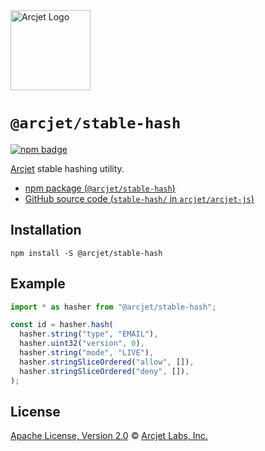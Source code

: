 <a href="https://arcjet.com" target="_arcjet-home">
  <picture>
    <source media="(prefers-color-scheme: dark)" srcset="https://arcjet.com/logo/arcjet-dark-lockup-voyage-horizontal.svg">
    <img src="https://arcjet.com/logo/arcjet-light-lockup-voyage-horizontal.svg" alt="Arcjet Logo" height="128" width="auto">
  </picture>
</a>

# `@arcjet/stable-hash`

<p>
  <a href="https://www.npmjs.com/package/@arcjet/stable-hash">
    <picture>
      <source media="(prefers-color-scheme: dark)" srcset="https://img.shields.io/npm/v/%40arcjet%2Fstable-hash?style=flat-square&label=%E2%9C%A6Aj&labelColor=000000&color=5C5866">
      <img alt="npm badge" src="https://img.shields.io/npm/v/%40arcjet%2Fstable-hash?style=flat-square&label=%E2%9C%A6Aj&labelColor=ECE6F0&color=ECE6F0">
    </picture>
  </a>
</p>

[Arcjet][arcjet] stable hashing utility.

- [npm package (`@arcjet/stable-hash`)](https://www.npmjs.com/package/@arcjet/stable-hash)
- [GitHub source code (`stable-hash/` in `arcjet/arcjet-js`)](https://github.com/arcjet/arcjet-js/tree/main/stable-hash)

## Installation

```shell
npm install -S @arcjet/stable-hash
```

## Example

```ts
import * as hasher from "@arcjet/stable-hash";

const id = hasher.hash(
  hasher.string("type", "EMAIL"),
  hasher.uint32("version", 0),
  hasher.string("mode", "LIVE"),
  hasher.stringSliceOrdered("allow", []),
  hasher.stringSliceOrdered("deny", []),
);
```

## License

[Apache License, Version 2.0][apache-license] © [Arcjet Labs, Inc.][arcjet]

[apache-license]: http://www.apache.org/licenses/LICENSE-2.0
[arcjet]: https://arcjet.com
